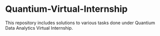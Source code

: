 # Quantium-Virtual-Internship
This repository includes solutions to various tasks done under Quantium Data Analytics Virtual Internship.
